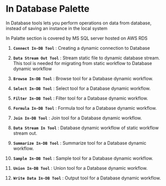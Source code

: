 # In Database Palette

In Database tools lets you perform operations on data from database, instead of saving an instance in the local system

In Palatte section is covered by MS SQL server hosted on AWS RDS 

1. **`Connect In-DB Tool`** : Creating a dynamic connection to Database

2. **`Data Stream Out Tool`** : Stream static file to dynamic database stream. This tool is needed for migrating from static workflow to Database dynamic workflow 

3. **`Browse In-DB Tool`** : Browse tool for a Database dynamic workflow.

4. **`Select In-DB Tool`** : Select tool for a Database dynamic workflow.

5. **`Filter In-DB Tool`** : Filter tool for a Database dynamic workflow.

6. **`Formula In-DB Tool`** : Formula tool for a Database dynamic workflow.

7. **`Join In-DB Tool`** : Join tool for a Database dynamic workflow.

8. **`Data Stream In Tool`** : Database dynamic workflow of static workflow stream out.

9. **`Summarize In-DB Tool`** : Summarize tool for a Database dynamic workflow.

10. **`Sample In-DB Tool`** : Sample tool for a Database dynamic workflow.

11. **`Union In-DB Tool`** : Union tool for a Database dynamic workflow.

12. **`Write Data In-DB Tool`** : Output tool for a Database dynamic workflow.
